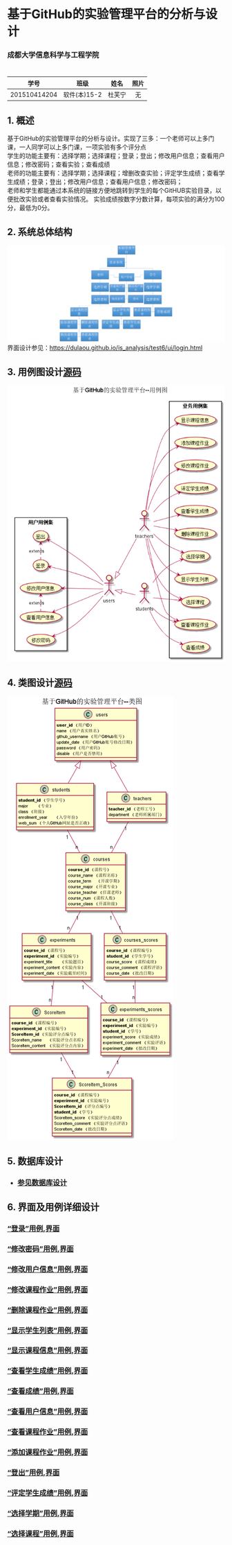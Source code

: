 # 基于GitHub的实验管理平台的分析与设计

### 成都大学信息科学与工程学院

#

|学号|班级|姓名|照片|
|:-------:|:-------------: | :----------:|:---:|
|201510414204|软件(本)15-2|杜芙宁|无|

## 1. 概述
 基于GitHub的实验管理平台的分析与设计。实现了三多：一个老师可以上多门课，一人同学可以上多门课，一项实验有多个评分点</br>
学生的功能主要有：选择学期；选择课程；登录；登出；修改用户信息；查看用户信息；修改密码；查看实验；查看成绩</br>
老师的功能主要有：选择学期；选择课程；增删改查实验；评定学生成绩；查看学生成绩；登录；登出；修改用户信息；查看用户信息；修改密码；</br>
老师和学生都能通过本系统的链接方便地跳转到学生的每个GitHUB实验目录，以便批改实验或者查看实验情况。
实验成绩按数字分数计算，每项实验的满分为100分，最低为0分。

    
## 2. 系统总体结构
![系统结构图](./images/系统架构图.png)<br>
 界面设计参见：https://dulaou.github.io/is_analysis/test6/ui/login.html
## 3. 用例图设计[源码](./用例图.puml)
![用例图](./images/用例图.png)
 
## 4. 类图设计[源码](./类图.puml)
![类图](./images/类图.png)

## 5. 数据库设计
- ### [参见数据库设计](./数据库设计.md)
     
## 6. 界面及用例详细设计

### [“登录”用例](./用例/登录.md),[界面](https://dulaou.github.io/is_analysis/test6/ui/index.html)
### [“修改密码”用例](./用例/修改密码.md),[界面](https://dulaou.github.io/is_analysis/test6/ui/setpassword.html)
### [“修改用户信息”用例](./用例/修改用户信息.md),[界面](https://dulaou.github.io/is_analysis/test6/ui/setuserinfo.html)
### [“修改课程作业”用例](./用例/修改课程作业.md),[界面](https://dulaou.github.io/is_analysis/test6/ui/setexperiment.html)
### [“删除课程作业”用例](./用例/删除课程作业.md),[界面](https://dulaou.github.io/is_analysis/test6/ui/setexperiment.html)
### [“显示学生列表”用例](./用例/显示学生列表.md),[界面](https://dulaou.github.io/is_analysis/test6/ui/getstudentlist.html)
### [“显示课程信息”用例](./用例/显示课程信息.md),[界面](https://dulaou.github.io/is_analysis/test6/ui/getcourseinfo.html)
### [“查看学生成绩”用例](./用例/查看学生成绩.md),[界面](https://dulaou.github.io/is_analysis/test6/ui/getstudentscore.html)
### [“查看成绩”用例](./用例/查看成绩.md),[界面](https://dulaou.github.io/is_analysis/test6/ui/getscore.html)
### [“查看用户信息”用例](./用例/查看用户信息.md),[界面](https://dulaou.github.io/is_analysis/test6/ui/getuserinfo.html)
### [“查看课程作业”用例](./用例/查看课程作业.md),[界面](https://dulaou.github.io/is_analysis/test6/ui/getexpermient.html)
### [“添加课程作业”用例](./用例/添加课程作业.md),[界面](https://dulaou.github.io/is_analysis/test6/ui/setexperiment.html)
### [“登出”用例](./用例/登出.md),[界面](https://dulaou.github.io/is_analysis/test6/ui/shome.html)
### [“评定学生成绩”用例](./用例/评定学生成绩.md),[界面](https://dulaou.github.io/is_analysis/test6/ui/setscore.html)
### [“选择学期”用例](./用例/选择学期.md),[界面](https://dulaou.github.io/is_analysis/test6/ui/getterms.html)
### [“选择课程”用例](./用例/选择课程.md),[界面](https://dulaou.github.io/is_analysis/test6/ui/shome.html)

